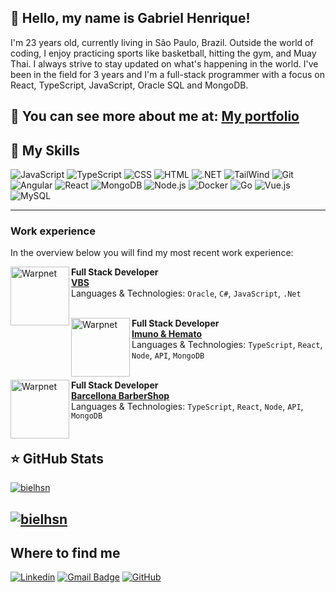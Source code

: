## 👋 Hello, my name is Gabriel Henrique!

I'm 23 years old, currently living in São Paulo, Brazil. Outside the world of coding, I enjoy practicing sports like basketball, hitting the gym, and Muay Thai. I always strive to stay updated on what's happening in the world. I've been in the field for 3 years and I'm a full-stack programmer with a focus on React, TypeScript, JavaScript, Oracle SQL and MongoDB.

💬 You can see more about me at: [My portfolio](https://portifolio-project-gabrielhenriquehsngmailcoms-projects.vercel.app)
---

## 🚀 My Skills

![JavaScript](https://img.shields.io/badge/JavaScript-F7DF1E?style=for-the-badge&logo=javascript&logoColor=black)
![TypeScript](https://img.shields.io/badge/TypeScript-007ACC?style=for-the-badge&logo=typescript&logoColor=white)
![CSS](https://img.shields.io/badge/CSS3-1572B6?style=for-the-badge&logo=css3&logoColor=white)
![HTML](https://img.shields.io/badge/HTML5-E34F26?style=for-the-badge&logo=html5&logoColor=white)
![.NET](https://img.shields.io/badge/.NET-5C2D91?style=for-the-badge&logo=.net&logoColor=white)
![TailWind](https://img.shields.io/badge/Tailwind_CSS-38B2AC?style=for-the-badge&logo=tailwind-css&logoColor=white)
![Git](https://img.shields.io/badge/Git-E34F26?style=for-the-badge&logo=git&logoColor=white)
![Angular](https://img.shields.io/badge/Angular-DD0031?style=for-the-badge&logo=angular&logoColor=white)
![React](https://img.shields.io/badge/React-20232A?style=for-the-badge&logo=react&logoColor=61DAFB)
![MongoDB](https://img.shields.io/badge/MongoDB-4EA94B?style=for-the-badge&logo=mongodb&logoColor=white)
![Node.js](https://img.shields.io/badge/Node.js-43853D?style=for-the-badge&logo=node.js&logoColor=white)
![Docker](https://img.shields.io/badge/Docker-2496ED?style=for-the-badge&logo=docker&logoColor=white)
![Go](https://img.shields.io/badge/Go-00ADD8?style=for-the-badge&logo=go&logoColor=white)
![Vue.js](https://img.shields.io/badge/Vue.js-35495E?style=for-the-badge&logo=vue.js&logoColor=4FC08D)
![MySQL](https://img.shields.io/badge/Oracle-white?style=for-the-badge&logo=oracle&logoColor=d3d3d3)

---
### Work experience

In the overview below you will find my most recent work experience:

[<img align="left" height="94px" width="94px" alt="Warpnet" src="https://media.licdn.com/dms/image/C560BAQFn24ZlfExHNA/company-logo_200_200/0/1635421841147?e=2147483647&v=beta&t=WCMpFS8zDqSjlt7Y6noOxCLfTp4V3pV4p1F5TsrrElI"/>](https://www.vbsall.com.br)

**Full Stack Developer** \
[**VBS**](https://www.vbsall.com.br)  \
Languages ​​& Technologies: `Oracle`, `C#`, `JavaScript`, `.Net`\
<br/>

[<img align="left" height="94px" width="94px" alt="Warpnet" src="https://github.com/user-attachments/assets/f4faf9cd-5b9c-480c-8c3f-cb85621d9038"/>](https://imunoehemato.com.br)

**Full Stack Developer** \
[**Imuno & Hemato**](https://imunoehemato.com.br)  \
Languages ​​& Technologies: `TypeScript`, `React`, `Node`, `API`, `MongoDB`\
<br/>

[<img align="left" height="94px" width="94px" alt="Warpnet" src="https://private-user-images.githubusercontent.com/113404490/431016987-ae492889-e15d-4dfe-bc81-b471fa5bf0fd.png?jwt=eyJhbGciOiJIUzI1NiIsInR5cCI6IkpXVCJ9.eyJpc3MiOiJnaXRodWIuY29tIiwiYXVkIjoicmF3LmdpdGh1YnVzZXJjb250ZW50LmNvbSIsImtleSI6ImtleTUiLCJleHAiOjE3NDU4MTQxNDQsIm5iZiI6MTc0NTgxMzg0NCwicGF0aCI6Ii8xMTM0MDQ0OTAvNDMxMDE2OTg3LWFlNDkyODg5LWUxNWQtNGRmZS1iYzgxLWI0NzFmYTViZjBmZC5wbmc_WC1BbXotQWxnb3JpdGhtPUFXUzQtSE1BQy1TSEEyNTYmWC1BbXotQ3JlZGVudGlhbD1BS0lBVkNPRFlMU0E1M1BRSzRaQSUyRjIwMjUwNDI4JTJGdXMtZWFzdC0xJTJGczMlMkZhd3M0X3JlcXVlc3QmWC1BbXotRGF0ZT0yMDI1MDQyOFQwNDE3MjRaJlgtQW16LUV4cGlyZXM9MzAwJlgtQW16LVNpZ25hdHVyZT1hYWEwOTM1ODQzYTg1ZDU3Y2VlMmUzNDMwN2I3MDZmMDAzMjlkZDQyMjAzZWMzYThlN2RlYTY0YWRkODMwZTg5JlgtQW16LVNpZ25lZEhlYWRlcnM9aG9zdCJ9.br-87Il0ns4xYklLM5OdqfJZhS-0dICE_WK_kVcULZs"/>](https://barcellona.com.br)

**Full Stack Developer** \
[**Barcellona BarberShop**](https://barcellona.com.br)  \
Languages ​​& Technologies: `TypeScript`, `React`, `Node`, `API`, `MongoDB`\
<br/>

## ⭐ GitHub Stats

[![bielhsn](https://github-readme-stats.vercel.app/api?username=bielhsn&theme=dark)](https://github.com/anuraghazra/github-readme-stats)

[![bielhsn](https://github-readme-stats.vercel.app/api/top-langs/?username=bielhsn&hide=html&layout=compact&theme=dark)](https://github.com/anuraghazra/github-readme-stats)
---

## Where to find me

[![Linkedin](https://img.shields.io/badge/-Linkedin-blue?style=flat-square&logo=Linkedin&logoColor=white&link=https://www.linkedin.com/in/gabriel-henrique-2631931b2/)](https://www.linkedin.com/in/gabriel-henrique-2631931b2/)
[![Gmail Badge](https://img.shields.io/badge/-Email-006bed?style=flat-square&logo=Gmail&logoColor=white&link=mailto:SEU-EMAIL)](mailto:SEU-EMAIL)
[![GitHub](https://img.shields.io/github/followers/bielhsn?label=follow&style=social)](https://github.com/Bielhsn)
